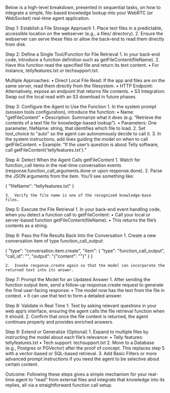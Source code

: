 Below is a high-level breakdown, presented in sequential tasks, on how to integrate a simple, file-based knowledge lookup into your WebRTC (or WebSocket) real-time agent application.

Step 1: Establish a File Storage Approach
	1.	Place text files in a predictable, accessible location on the webserver (e.g., a files/ directory).
	2.	Ensure the webserver can serve these files or allow the back-end to read them directly from disk.

Step 2: Define a Single Tool/Function for File Retrieval
	1.	In your back-end code, introduce a function definition such as getFileContent(fileName).
	2.	Have this function read the specified file and return its text content.
	•	For instance, tellyfeatures.txt or techsupport.txt.

Multiple Approaches:
	•	Direct Local File Read: If the app and files are on the same server, read them directly from the filesystem.
	•	HTTP Endpoint: Alternatively, expose an endpoint that returns file contents.
	•	S3 Integration: Swap out the local read with an S3 download in future phases.

Step 3: Configure the Agent to Use the Function
	1.	In the system prompt (session tools configuration), introduce the function:
	•	Name: "getFileContent"
	•	Description: Summarize what it does (e.g. “Retrieve the contents of a text file for knowledge-based lookup”).
	•	Parameters: One parameter, fileName: string, that identifies which file to load.
	2.	Set tool_choice to "auto" so the agent can autonomously decide to call it.
	3.	In the system instructions, add lines guiding the model on when to call getFileContent:
	•	Example: “If the user’s question is about Telly software, call getFileContent('tellyfeatures.txt').”

Step 4: Detect When the Agent Calls getFileContent
	1.	Watch for function_call items in the real-time conversation events (response.function_call_arguments.done or upon response.done).
	2.	Parse the JSON arguments from the item. You’ll see something like:

{ "fileName": "tellyfeatures.txt" }


	3.	Verify the file name is one of the recognized knowledge-base files.

Step 5: Execute the File Retrieval
	1.	In your back-end event handling code, when you detect a function call to getFileContent:
	•	Call your local or server-based function getFileContent(fileName).
	•	This returns the file’s contents as a string.

Step 6: Pass the File Results Back Into the Conversation
	1.	Create a new conversation item of type function_call_output:

{
  "type": "conversation.item.create",
  "item": {
    "type": "function_call_output",
    "call_id": "<the call_id from the function_call item>",
    "output": "{\"content\": \"<file content here>\"}"
  }
}


	2.	Invoke response.create again so that the model can incorporate the returned text into its answer.

Step 7: Prompt the Model for an Updated Answer
	1.	After sending the function output item, send a follow-up response.create request to generate the final user-facing response:
	•	The model now has the text from the file in context.
	•	It can use that text to form a detailed answer.

Step 8: Validate in Real Time
	1.	Test by asking relevant questions in your web app’s interface, ensuring the agent calls the file retrieval function when it should.
	2.	Confirm that once the file content is returned, the agent continues properly and provides enriched answers.

Step 9: Extend or Generalize (Optional)
	1.	Expand to multiple files by instructing the model about each file’s relevance:
	•	Telly features: tellyfeatures.txt
	•	Tech support: techsupport.txt
	2.	Move to a Database (e.g., Postgres or PGVector) after the proof of concept. This replaces step 5 with a vector-based or SQL-based retrieval.
	3.	Add Basic Filters or more advanced prompt instructions if you need the agent to be selective about certain content.

Outcome:
Following these steps gives a simple mechanism for your real-time agent to “read” from external files and integrate that knowledge into its replies, all via a straightforward function call setup.